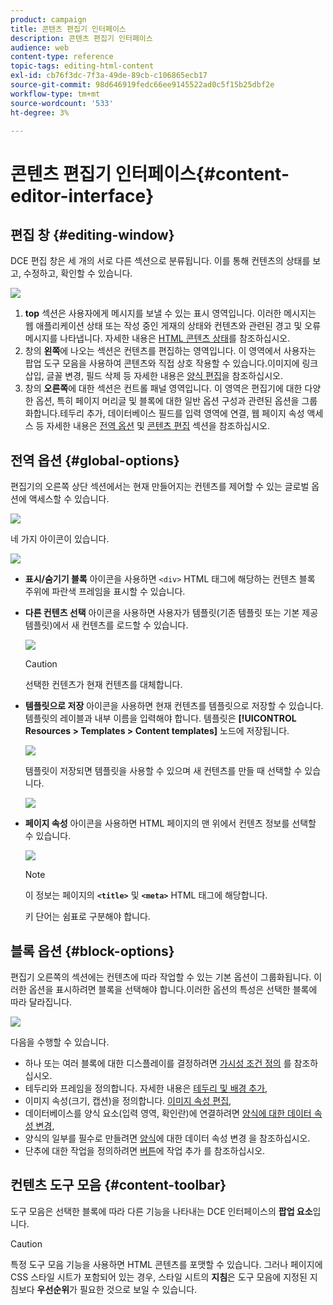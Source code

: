 ```yaml
---
product: campaign
title: 콘텐츠 편집기 인터페이스
description: 콘텐츠 편집기 인터페이스
audience: web
content-type: reference
topic-tags: editing-html-content
exl-id: cb76f3dc-7f3a-49de-89cb-c106865ecb17
source-git-commit: 98d646919fedc66ee9145522ad0c5f15b25dbf2e
workflow-type: tm+mt
source-wordcount: '533'
ht-degree: 3%

---
```


# 콘텐츠 편집기 인터페이스{#content-editor-interface}

## 편집 창 {#editing-window}

DCE 편집 창은 세 개의 서로 다른 섹션으로 분류됩니다. 이를 통해 컨텐츠의 상태를 보고, 수정하고, 확인할 수 있습니다.

![](assets/dce_decoupe_window_nb.png)

1. **top** 섹션은 사용자에게 메시지를 보낼 수 있는 표시 영역입니다. 이러한 메시지는 웹 애플리케이션 상태 또는 작성 중인 게재의 상태와 컨텐츠와 관련된 경고 및 오류 메시지를 나타냅니다. 자세한 내용은 [HTML 콘텐츠 상태](../../web/using/content-editing-best-practices.md#html-content-statuses)를 참조하십시오.
1. 창의 **왼쪽**&#x200B;에 나오는 섹션은 컨텐츠를 편집하는 영역입니다. 이 영역에서 사용자는 팝업 도구 모음을 사용하여 콘텐츠와 직접 상호 작용할 수 있습니다.이미지에 링크 삽입, 글꼴 변경, 필드 삭제 등 자세한 내용은 [양식 편집](../../web/using/editing-content.md#editing-forms)을 참조하십시오.
1. 창의 **오른쪽**&#x200B;에 대한 섹션은 컨트롤 패널 영역입니다. 이 영역은 편집기에 대한 다양한 옵션, 특히 페이지 머리글 및 블록에 대한 일반 옵션 구성과 관련된 옵션을 그룹화합니다.테두리 추가, 데이터베이스 필드를 입력 영역에 연결, 웹 페이지 속성 액세스 등 자세한 내용은 [전역 옵션](#global-options) 및 [콘텐츠 편집](../../web/using/editing-content.md) 섹션을 참조하십시오.

## 전역 옵션 {#global-options}

편집기의 오른쪽 상단 섹션에서는 현재 만들어지는 컨텐츠를 제어할 수 있는 글로벌 옵션에 액세스할 수 있습니다.

![](assets/dce_global_options.png)

네 가지 아이콘이 있습니다.

![](assets/dce_icons_sidebar.png)

* **표시/숨기기 블록** 아이콘을 사용하면 `<div>` HTML 태그에 해당하는 컨텐츠 블록 주위에 파란색 프레임을 표시할 수 있습니다.

* **다른 컨텐츠 선택** 아이콘을 사용하면 사용자가 템플릿(기존 템플릿 또는 기본 제공 템플릿)에서 새 컨텐츠를 로드할 수 있습니다.

   ![](assets/dce_popup_templatechoice.png)

   >[!CAUTION]
   >
   >선택한 컨텐츠가 현재 컨텐츠를 대체합니다.

* **템플릿으로 저장** 아이콘을 사용하면 현재 컨텐츠를 템플릿으로 저장할 수 있습니다. 템플릿의 레이블과 내부 이름을 입력해야 합니다. 템플릿은 **[!UICONTROL Resources > Templates > Content templates]** 노드에 저장됩니다.

   ![](assets/dce_popup_savetemplate.png)

   템플릿이 저장되면 템플릿을 사용할 수 있으며 새 컨텐츠를 만들 때 선택할 수 있습니다.

   ![](assets/dce_create_fromtemplate.png)

* **페이지 속성** 아이콘을 사용하면 HTML 페이지의 맨 위에서 컨텐츠 정보를 선택할 수 있습니다.

   ![](assets/dce_popup_headerhtml.png)

   >[!NOTE]
   >
   >이 정보는 페이지의 **`<title>`** 및 **`<meta>`** HTML 태그에 해당합니다.
   >
   >키 단어는 쉼표로 구분해야 합니다.

## 블록 옵션 {#block-options}

편집기 오른쪽의 섹션에는 컨텐츠에 따라 작업할 수 있는 기본 옵션이 그룹화됩니다. 이러한 옵션을 표시하려면 블록을 선택해야 합니다.이러한 옵션의 특성은 선택한 블록에 따라 달라집니다.

![](assets/dce_right_section.png)

다음을 수행할 수 있습니다.

* 하나 또는 여러 블록에 대한 디스플레이를 결정하려면 [가시성 조건 정의](../../web/using/editing-content.md#defining-a-visibility-condition) 를 참조하십시오.
* 테두리와 프레임을 정의합니다. 자세한 내용은 [테두리 및 배경 추가](../../web/using/editing-content.md#adding-a-border-and-background),
* 이미지 속성(크기, 캡션)을 정의합니다. [이미지 속성 편집](../../web/using/editing-content.md#editing-image-properties),
* 데이터베이스를 양식 요소(입력 영역, 확인란)에 연결하려면 [양식에 대한 데이터 속성 변경](../../web/using/editing-content.md#changing-the-data-properties-for-a-form),
* 양식의 일부를 필수로 만들려면 [양식](../../web/using/editing-content.md#changing-the-data-properties-for-a-form)에 대한 데이터 속성 변경 을 참조하십시오.
* 단추에 대한 작업을 정의하려면 [버튼](../../web/using/editing-content.md#adding-an-action-to-a-button)에 작업 추가 를 참조하십시오.

## 컨텐츠 도구 모음 {#content-toolbar}

도구 모음은 선택한 블록에 따라 다른 기능을 나타내는 DCE 인터페이스의 **팝업 요소**&#x200B;입니다.

>[!CAUTION]
>
>특정 도구 모음 기능을 사용하면 HTML 콘텐츠를 포맷할 수 있습니다. 그러나 페이지에 CSS 스타일 시트가 포함되어 있는 경우, 스타일 시트의 **지침**&#x200B;은 도구 모음에 지정된 지침보다 **우선순위**&#x200B;가 필요한 것으로 보일 수 있습니다.
